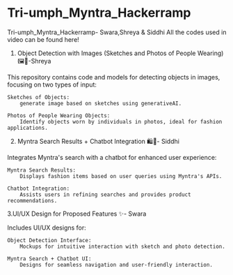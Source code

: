# Tri-umph_Myntra_Hackerramp
Tri-umph_Myntra_Hackerramp- Swara,Shreya & Siddhi 
All the codes used in video can be found here!


1. Object Detection with Images (Sketches and Photos of People Wearing) 🖼️👗-Shreya

This repository contains code and models for detecting objects in images, focusing on two types of input:

    Sketches of Objects:
        generate image based on sketches using generativeAI.

    Photos of People Wearing Objects:
        Identify objects worn by individuals in photos, ideal for fashion applications.

2. Myntra Search Results + Chatbot Integration 🛍️🤖- Siddhi

Integrates Myntra's search with a chatbot for enhanced user experience:

    Myntra Search Results:
        Displays fashion items based on user queries using Myntra's APIs.

    Chatbot Integration:
        Assists users in refining searches and provides product recommendations.

3.UI/UX Design for Proposed Features ✨- Swara

Includes UI/UX designs for:

    Object Detection Interface:
        Mockups for intuitive interaction with sketch and photo detection.

    Myntra Search + Chatbot UI:
        Designs for seamless navigation and user-friendly interaction.
